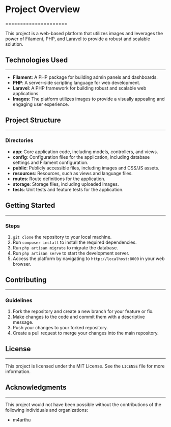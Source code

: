 # Project Overview
=====================

This project is a web-based platform that utilizes images and leverages the power of Filament, PHP, and Laravel to provide a robust and scalable solution.

## Technologies Used
--------------------

* **Filament**: A PHP package for building admin panels and dashboards.
* **PHP**: A server-side scripting language for web development.
* **Laravel**: A PHP framework for building robust and scalable web applications.
* **Images**: The platform utilizes images to provide a visually appealing and engaging user experience.

## Project Structure
---------------------

### Directories

* **app**: Core application code, including models, controllers, and views.
* **config**: Configuration files for the application, including database settings and Filament configuration.
* **public**: Publicly accessible files, including images and CSS/JS assets.
* **resources**: Resources, such as views and language files.
* **routes**: Route definitions for the application.
* **storage**: Storage files, including uploaded images.
* **tests**: Unit tests and feature tests for the application.

## Getting Started
-------------------

### Steps

1. `git clone` the repository to your local machine.
2. Run `composer install` to install the required dependencies.
3. Run `php artisan migrate` to migrate the database.
4. Run `php artisan serve` to start the development server.
5. Access the platform by navigating to `http://localhost:8000` in your web browser.

## Contributing
---------------

### Guidelines

1. Fork the repository and create a new branch for your feature or fix.
2. Make changes to the code and commit them with a descriptive message.
3. Push your changes to your forked repository.
4. Create a pull request to merge your changes into the main repository.

## License
---------

This project is licensed under the MIT License. See the `LICENSE` file for more information.

## Acknowledgments
----------------

This project would not have been possible without the contributions of the following individuals and organizations:

* m4arthu